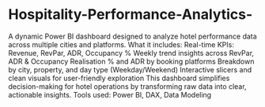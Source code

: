 # Hospitality-Performance-Analytics-
 A dynamic Power BI dashboard designed to analyze hotel performance data across multiple cities and platforms.
 What it includes:
 Real-time KPIs: Revenue, RevPar, ADR, Occupancy %
Weekly trend insights across RevPar, ADR & Occupancy
Realisation % and ADR by booking platforms
Breakdown by city, property, and day type (Weekday/Weekend)
Interactive slicers and clean visuals for user-friendly exploration
This dashboard simplifies decision-making for hotel operations by transforming raw data into clear, actionable insights.
Tools used: Power BI, DAX, Data Modeling
